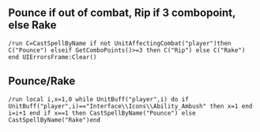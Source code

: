 ## Pounce if out of combat, Rip if 3 combopoint, else Rake
```
/run C=CastSpellByName if not UnitAffectingCombat("player")then C("Pounce") elseif GetComboPoints()>=3 then C("Rip") else C("Rake") end UIErrorsFrame:Clear()
```


## Pounce/Rake
```
/run local i,x=1,0 while UnitBuff("player",i) do if UnitBuff("player",i)=="Interface\\Icons\\Ability_Ambush" then x=1 end i=i+1 end if x==1 then CastSpellByName("Pounce") else CastSpellByName("Rake")end
```